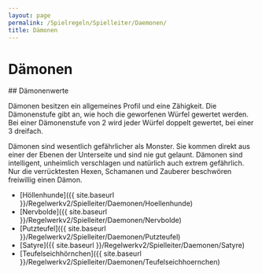 ```yaml
---
layout: page
permalink: /Spielregeln/Spielleiter/Daemonen/
title: Dämonen
---
```


# Dämonen


<div class="hinweis">
## Dämonenwerte

Dämonen besitzen ein allgemeines Profil und eine Zähigkeit. Die Dämonenstufe gibt an, wie hoch die geworfenen Würfel gewertet werden. Bei einer Dämonenstufe von 2 wird jeder Würfel doppelt gewertet, bei einer 3 dreifach.

</div>

Dämonen sind wesentlich gefährlicher als Monster. Sie kommen direkt aus einer der Ebenen der Unterseite und sind nie gut gelaunt. Dämonen sind intelligent, unheimlich verschlagen und natürlich auch extrem gefährlich. Nur die verrücktesten Hexen, Schamanen und Zauberer beschwören freiwillig einen Dämon.

- [Höllenhunde]({{ site.baseurl }}/Regelwerkv2/Spielleiter/Daemonen/Hoellenhunde)
- [Nervbolde]({{ site.baseurl }}/Regelwerkv2/Spielleiter/Daemonen/Nervbolde)
- [Putzteufel]({{ site.baseurl }}/Regelwerkv2/Spielleiter/Daemonen/Putzteufel)
- [Satyre]({{ site.baseurl }}/Regelwerkv2/Spielleiter/Daemonen/Satyre)
- [Teufelseichhörnchen]({{ site.baseurl }}/Regelwerkv2/Spielleiter/Daemonen/Teufelseichhoernchen)

